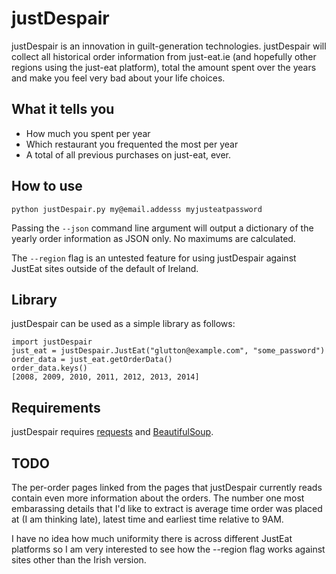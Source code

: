 justDespair
=======

justDespair is an innovation in guilt-generation
technologies. justDespair will collect all historical order
information from just-eat.ie (and hopefully other regions using the
just-eat platform), total the amount spent over the years and make you
feel very bad about your life choices.

What it tells you
-------

* How much you spent per year
* Which restaurant you frequented the most per year
* A total of all previous purchases on just-eat, ever.

How to use
-------

```python justDespair.py my@email.addesss myjusteatpassword```

Passing the ```--json``` command line argument will output a dictionary of the yearly order information as JSON only. No maximums are calculated.

The ```--region``` flag is an untested feature for using justDespair against JustEat sites outside of the default of Ireland.

Library
-------

justDespair can be used as a simple library as follows:

```
import justDespair
just_eat = justDespair.JustEat("glutton@example.com", "some_password")
order_data = just_eat.getOrderData()
order_data.keys()
[2008, 2009, 2010, 2011, 2012, 2013, 2014]
```

Requirements
-------
justDespair requires [requests](http://docs.python-requests.org/en/latest/) and [BeautifulSoup](http://www.crummy.com/software/BeautifulSoup/).

TODO
-------
The per-order pages linked from the pages that justDespair currently reads contain even more information about the orders. The number one most embarassing details that I'd like to extract is average time order was placed at (I am thinking late), latest time and earliest time relative to 9AM.

I have no idea how much uniformity there is across different JustEat platforms so I am very interested to see how the --region flag works against sites other than the Irish version.
